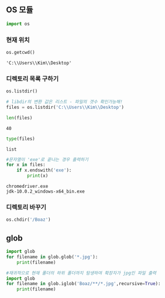 
##  OS 모듈


```python
import os
```

### 현재 위치


```python
os.getcwd()
```




    'C:\\Users\\Kim\\Desktop'



### 디렉토리 목록 구하기


```python
os.listdir()
```


```python
# libdir의 변환 값은 리스트 - 파일의 갯수 확인가능해!
files = os.listdir('C:\\Users\\Kim\\Desktop')
```


```python
len(files)
```




    40




```python
type(files)
```




    list




```python
#문자열이 'exe'로 끝나는 경우 출력하기
for x in files:
    if x.endswith('exe'):
        print(x)
```

    chromedriver.exe
    jdk-10.0.2_windows-x64_bin.exe
    

### 디렉토리 바꾸기


```python
os.chdir('/Boaz')
```

## glob


```python
import glob
for filename in glob.glob('*.jpg'):
    print(filename)
```


```python
#재귀적으로 현재 폴더의 하위 폴더까지 탐생하여 확장자가 jpg인 파일 출력
import glob
for filename in glob.iglob('Boaz/**/*.jpg',recursive=True):
    print(filename)
```
